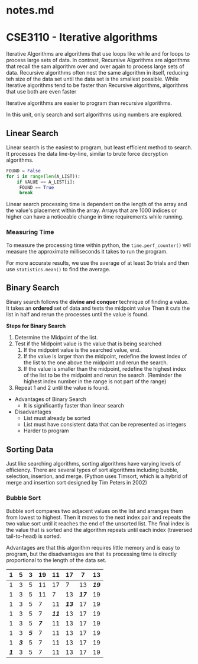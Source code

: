 # notes.md
# CSE3110 - Iterative algorithms
Iterative Algorithms are algorithms that use loops like while and for loops to process large sets of data. In contrast, Recursive Algorithms are algorithms that recall the sam algorithm over and over again to process large sets of data. Recursive algorithms often nest the same algorithm in itself, reducing teh size of the data set until the data set is the smallest possible. While Iterative algorithms tend to be faster than Recursive algorithms, algorithms that use both are even faster

Iterative algorithms are easier to program than recursive algorithms.

In this unit, only search and sort algorithms using numbers are explored.

## Linear Search 
Linear search is the easiest to program, but least efficient method to search. It processes the data line-by-line, similar to brute force decryption algorithms.

```python
FOUND = False
for i in range(len(A_LIST)):
    if VALUE == A_LIST[i]:
     FOUND == True
     break
```
  
Linear search processing time is dependent on the length of the array and the value's placement within the array. Arrays that are 1000 indices or higher can have a noticeable change in time requirements while running.

### Measuring Time
To measure the processing time within python, the ```time.perf_counter()``` will measure the approximate milliseconds it takes to run the program.

For more accurate results, we use the average of at least 3o trials and then use ```statistics.mean()``` to find the average.

## Binary Search
Binary search follows the __divine and conquer__ technique of finding a value. It takes an __ordered__ set of data and tests the midpoint value Then it cuts the list in half and rerun the processes until the value is found.

**Steps for Binary Search**
1. Determine the Midpoint of the list.
2. Test if the Midpoint value is the value that is being searched
   1. If the midpoint value is the searched value, end.
   2. If the value is larger than the midpoint, redefine the lowest index of the list to the one above the midpoint and rerun the search.
   3. If the value is smaller than the midpoint, redefine the highest index of the list to be the midpoint and rerun the search. (Reminder the highest index number in the range is not part of the range)
3. Repeat 1 and 2 until the value is found.

* Advantages of Binary Search
  * It is significantly faster than linear search
* Disadvantages
  * List must already be sorted
  * List must have consistent data that can be represented as integers
  * Harder to program

## Sorting Data
Just like searching algorithms, sorting algorithms have varying levels of efficiency. There are several types of sort algorithms including bubble, selection, insertion, and merge. (Python uses Timsort, which is a hybrid of merge and insertion sort designed by Tim Peters in 2002)

### Bubble Sort
Bubble sort compares two adjacent values on the list and arranges them from lowest to highest. Then it moves to the next index pair and repeats the two value sort until it reaches the end of the unsorted list. The final index is the value that is sorted and the algorithm repeats until each index (traversed tail-to-head) is sorted.


Advantages are that this algorithm requires little memory and is easy to program, but the disadvantages are that its processing time is directly proportional to the length of the data set.

| 1 | 5 | 3 | 19 | 11 | 17 | 7 | 13 |
| --- | --- | --- | --- | --- | --- | --- | --- 
| 1 | 3 | 5 | 11 | 17 | 7 | 13 | *__19__* |
| 1 | 3 | 5 | 11 | 7 | 13 | *__17__* | 19 |
| 1 | 3 | 5 | 7 | 11 | *__13__* | 17 | 19 |
| 1 | 3 | 5 | 7 | *__11__* | 13 | 17 | 19 |
| 1 | 3 | 5 | *__7__* | 11 | 13 | 17 | 19 |
| 1 | 3 | *__5__* | 7 | 11 | 13 | 17 | 19 |
| 1 | *__3__* | 5 | 7 | 11 | 13 | 17 | 19 |
| *__1__* | 3 | 5 | 7 | 11 | 13 | 17 | 19 |